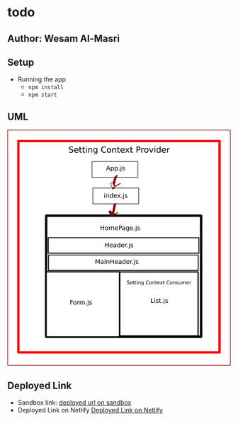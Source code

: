 # todo

## Author: Wesam Al-Masri

## Setup

- Running the app
  - `npm install` 
  - `npm start`

## UML

![uml](assets/todo1.png)

## Deployed Link

- Sandbox link: [deployed url on sandbox](https://codesandbox.io/s/github/401-js-WesamAlmasri/todo)
- Deployed Link on Netlify [Deployed Link on Netlify](https://asac-todo.netlify.app)